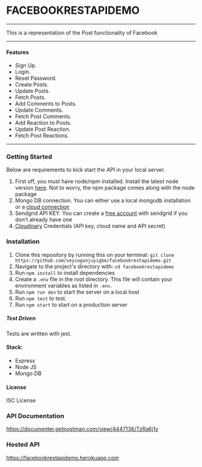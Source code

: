 # FACEBOOKRESTAPIDEMO
<hr>
This is a representation of the Post functionality of Facebook

<hr/>

#### Features
- Sign Up.
- Login.
- Reset Password.
- Create Posts.
- Update Posts.
- Fetch Posts.
- Add Comments to Posts.
- Update Comments.
- Fetch Post Comments.
- Add Reaction to Posts.
- Update Post Reaction.
- Fetch Post Reactions.

<hr/>

### Getting Started
 Below are requirements to kick start the API in your local server.

 1. First off, you must have node/npm installed. Install the latest node version [here](https://nodejs.org/en/download/). Not to worry, the npm package comes along with the node package
 2. Mongo DB connection. You can either use a local mongodb installation or a [cloud connection](https://cloud.mongodb.com/)
 3. Sendgrid API KEY. You can create a [free account](https://app.sendgrid.com/) with sendgrid if you don't already have one
 4. [Cloudinary](https://cloudinary.com/) Credentials (API key, cloud name and API secret)

 ### Installation
 
 1. Clone this repository by running this on your terminal: `git clone https://github.com/seyiogunjuyigbe/facebookrestapidemo.git`
 2. Navigate to the project's directory with: `cd facebookrestapidemo`
 3. Run `npm install` to install dependencies
 4. Create a `.env` file in the root directory. This file will contain your environment variables as listed in `.env.`
 5. Run  `npm run dev` to start the server on a local host
 6. Run `npm test` to test.
 7. Run `npm start` to start on a production server
 
##### Test Driven
Tests are written with jest.

#### Stack:
* Express
* Node JS
* Mongo DB

#### License

ISC License

### API Documentation
https://documenter.getpostman.com/view/4447136/TzRa6j1v

### Hosted API
https://facebookrestapidemo.herokuapp.com